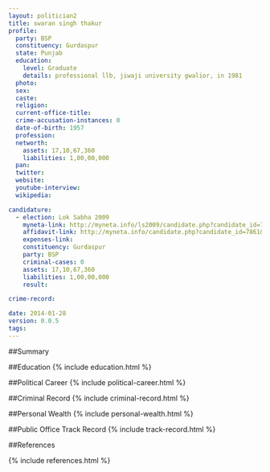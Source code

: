 ```yaml
---
layout: politician2
title: swaran singh thakur
profile: 
  party: BSP
  constituency: Gurdaspur
  state: Punjab
  education: 
    level: Graduate
    details: professional llb, jiwaji university gwalior, in 1981
  photo: 
  sex: 
  caste: 
  religion: 
  current-office-title: 
  crime-accusation-instances: 0
  date-of-birth: 1957
  profession: 
  networth: 
    assets: 17,10,67,360
    liabilities: 1,00,00,000
  pan: 
  twitter: 
  website: 
  youtube-interview: 
  wikipedia: 

candidature: 
  - election: Lok Sabha 2009
    myneta-link: http://myneta.info/ls2009/candidate.php?candidate_id=7861
    affidavit-link: http://myneta.info/candidate.php?candidate_id=7861&scan=original
    expenses-link: 
    constituency: Gurdaspur 
    party: BSP
    criminal-cases: 0
    assets: 17,10,67,360
    liabilities: 1,00,00,000
    result:  

crime-record: 

date: 2014-01-28
version: 0.0.5
tags: 
---
```

##Summary


##Education
{% include education.html %}


##Political Career
{% include political-career.html %}


##Criminal Record
{% include criminal-record.html %}


##Personal Wealth
{% include personal-wealth.html %}


##Public Office Track Record
{% include track-record.html %}


##References


{% include references.html %}